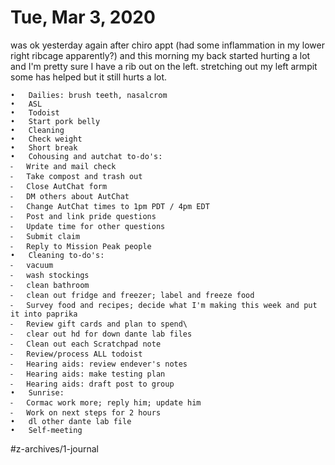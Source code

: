 # Tue, Mar 3, 2020
was ok yesterday again after chiro appt (had some inflammation in my lower right ribcage apparently?) and this morning my back started hurting a lot and I'm pretty sure I have a rib out on the left. stretching out my left armpit some has helped but it still hurts a lot. 


	•	Dailies: brush teeth, nasalcrom
	•	ASL
	•	Todoist
	•	Start pork belly
	•	Cleaning
	•	Check weight
	•	Short break
	•	Cohousing and autchat to-do's:
	⁃	Write and mail check
	⁃	Take compost and trash out
	⁃	Close AutChat form
	⁃	DM others about AutChat
	⁃	Change AutChat times to 1pm PDT / 4pm EDT
	⁃	Post and link pride questions
	⁃	Update time for other questions
	⁃	Submit claim
	⁃	Reply to Mission Peak people
	•	Cleaning to-do's:
	⁃	vacuum
	⁃	wash stockings
	⁃	clean bathroom
	⁃	clean out fridge and freezer; label and freeze food
	⁃	Survey food and recipes; decide what I'm making this week and put it into paprika
	⁃	Review gift cards and plan to spend\
	⁃	clear out hd for down dante lab files
	⁃	Clean out each Scratchpad note
	⁃	Review/process ALL todoist
	⁃	Hearing aids: review endever's notes
	⁃	Hearing aids: make testing plan
	⁃	Hearing aids: draft post to group
	•	Sunrise:
	⁃	Cormac work more; reply him; update him
	⁃	Work on next steps for 2 hours
	•	dl other dante lab file
	•	Self-meeting

#z-archives/1-journal